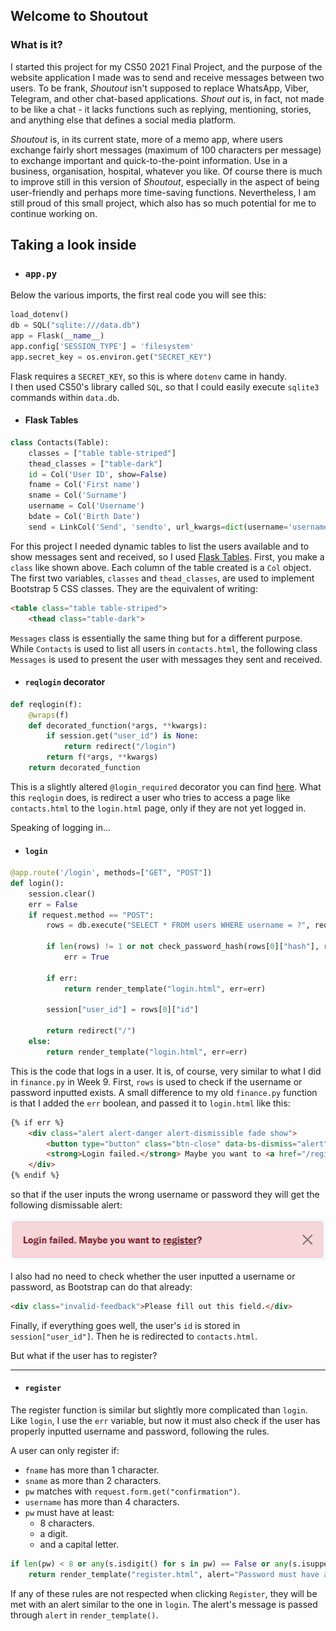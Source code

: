 ## **Welcome to Shoutout**
### **What is it?**
I started this project for my CS50 2021 Final Project, and the purpose of the website application I made was to send and receive messages between two users. To be frank, *Shoutout* isn't supposed to replace WhatsApp, Viber, Telegram, and other chat-based applications. *Shout out* is, in fact, not made to be like a chat - it lacks functions such as replying, mentioning, stories, and anything else that defines a social media platform.

*Shoutout* is, in its current state, more of a memo app, where users exchange fairly short messages (maximum of 100 characters per message) to exchange important and quick-to-the-point information. Use in a business, organisation, hospital, whatever you like. Of course there is much to improve still in this version of *Shoutout*, especially in the aspect of being user-friendly and perhaps more time-saving functions. Nevertheless, I am still proud of this small project, which also has so much potential for me to continue working on.

## **Taking a look inside**
- ### **`app.py`**
Below the various imports, the first real code you will see this:
```py
load_dotenv()
db = SQL("sqlite:///data.db")
app = Flask(__name__)
app.config['SESSION_TYPE'] = 'filesystem'
app.secret_key = os.environ.get("SECRET_KEY")
```
Flask requires a `SECRET_KEY`, so this is where `dotenv` came in handy.\
I then used CS50's library called `SQL`, so that I could easily execute `sqlite3` commands within `data.db`.
- #### **Flask Tables**
```py
class Contacts(Table):
    classes = ["table table-striped"]
    thead_classes = ["table-dark"]
    id = Col('User ID', show=False)
    fname = Col('First name')
    sname = Col('Surname')
    username = Col('Username')
    bdate = Col('Birth Date')
    send = LinkCol('Send', 'sendto', url_kwargs=dict(username='username', id='id'))
```
For this project I needed dynamic tables to list the users available and to show messages sent and received, so I used [Flask Tables](https://flask-table.readthedocs.io/). First, you make a `class` like shown above. Each column of the table created is a `Col` object. The first two variables, `classes` and `thead_classes`, are used to implement Bootstrap 5 CSS classes. They are the equivalent of writing:
```html
<table class="table table-striped">
    <thead class="table-dark">
```
`Messages` class is essentially the same thing but for a different purpose. While `Contacts` is used to list all users in `contacts.html`, the following class `Messages` is used to present the user with messages they sent and received.
- #### **`reqlogin` decorator**
```py
def reqlogin(f):
    @wraps(f)
    def decorated_function(*args, **kwargs):
        if session.get("user_id") is None:
            return redirect("/login")
        return f(*args, **kwargs)
    return decorated_function
```
This is a slightly altered `@login_required` decorator you can find [here](https://flask.palletsprojects.com/en/2.0.x/patterns/viewdecorators/#login-required-decorator). What this `reqlogin` does, is redirect a user who tries to access a page like `contacts.html` to the `login.html` page, only if they are not yet logged in.

Speaking of logging in...
- #### **`login`**
```py
@app.route('/login', methods=["GET", "POST"])
def login():
    session.clear()
    err = False
    if request.method == "POST":
        rows = db.execute("SELECT * FROM users WHERE username = ?", request.form.get("uname"))
        
        if len(rows) != 1 or not check_password_hash(rows[0]["hash"], request.form.get("password")):
            err = True
        
        if err:
            return render_template("login.html", err=err)

        session["user_id"] = rows[0]["id"]

        return redirect("/")
    else:
        return render_template("login.html", err=err)
```
This is the code that logs in a user. It is, of course, very similar to what I did in `finance.py` in Week 9. First, `rows` is used to check if the username or password inputted exists. A small difference to my old `finance.py` function is that I added the `err` boolean, and passed it to `login.html` like this:
```html
{% if err %}
    <div class="alert alert-danger alert-dismissible fade show">
        <button type="button" class="btn-close" data-bs-dismiss="alert"></button>
        <strong>Login failed.</strong> Maybe you want to <a href="/register" class="alert-link">register</a>?
    </div>
{% endif %}
```
so that if the user inputs the wrong username or password they will get the following dismissable alert:

![Alert](docs/alert.PNG)

I also had no need to check whether the user inputted a username or password, as Bootstrap can do that already:
```html
<div class="invalid-feedback">Please fill out this field.</div>
```
Finally, if everything goes well, the user's `id` is stored in `session["user_id"]`. Then he is redirected to `contacts.html`.

But what if the user has to register?

---
- #### **`register`**
The register function is similar but slightly more complicated than `login`. Like `login`, I use the `err` variable, but now it must also check if the user has properly inputted username and password, following the rules.

A user can only register if:

- `fname` has more than 1 character.
- `sname` as more than 2 characters.
- `pw` matches with `request.form.get("confirmation")`.
- `username` has more than 4 characters.
- `pw` must have at least:
  - 8 characters.
  - a digit.
  - and a capital letter.
```py
if len(pw) < 8 or any(s.isdigit() for s in pw) == False or any(s.isupper() for s in pw) == False:
    return render_template("register.html", alert="Password must have at least 8 characters, one number, and one capital letter.")
```
If any of these rules are not respected when clicking `Register`, they will be met with an alert similar to the one in `login`. The alert's message is passed through `alert` in `render_template()`.